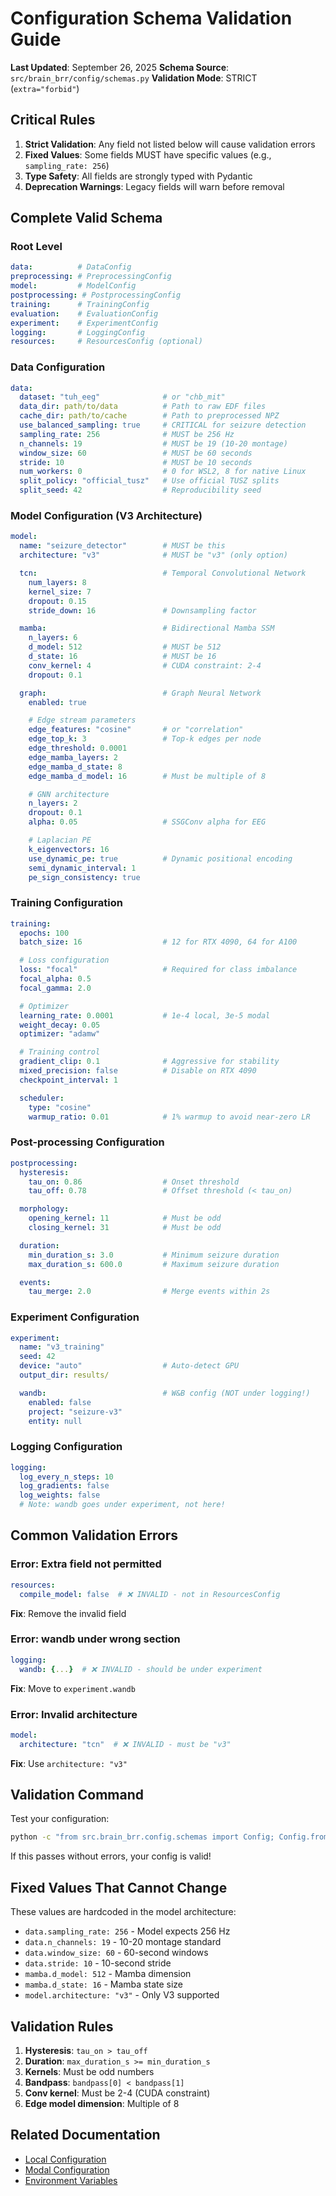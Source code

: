 # Configuration Schema Validation Guide

**Last Updated**: September 26, 2025
**Schema Source**: `src/brain_brr/config/schemas.py`
**Validation Mode**: STRICT (`extra="forbid"`)

## Critical Rules

1. **Strict Validation**: Any field not listed below will cause validation errors
2. **Fixed Values**: Some fields MUST have specific values (e.g., `sampling_rate: 256`)
3. **Type Safety**: All fields are strongly typed with Pydantic
4. **Deprecation Warnings**: Legacy fields will warn before removal

## Complete Valid Schema

### Root Level
```yaml
data:          # DataConfig
preprocessing: # PreprocessingConfig
model:         # ModelConfig
postprocessing: # PostprocessingConfig
training:      # TrainingConfig
evaluation:    # EvaluationConfig
experiment:    # ExperimentConfig
logging:       # LoggingConfig
resources:     # ResourcesConfig (optional)
```

### Data Configuration
```yaml
data:
  dataset: "tuh_eeg"              # or "chb_mit"
  data_dir: path/to/data          # Path to raw EDF files
  cache_dir: path/to/cache        # Path to preprocessed NPZ
  use_balanced_sampling: true     # CRITICAL for seizure detection
  sampling_rate: 256              # MUST be 256 Hz
  n_channels: 19                  # MUST be 19 (10-20 montage)
  window_size: 60                 # MUST be 60 seconds
  stride: 10                      # MUST be 10 seconds
  num_workers: 0                  # 0 for WSL2, 8 for native Linux
  split_policy: "official_tusz"   # Use official TUSZ splits
  split_seed: 42                  # Reproducibility seed
```

### Model Configuration (V3 Architecture)
```yaml
model:
  name: "seizure_detector"        # MUST be this
  architecture: "v3"              # MUST be "v3" (only option)

  tcn:                            # Temporal Convolutional Network
    num_layers: 8
    kernel_size: 7
    dropout: 0.15
    stride_down: 16               # Downsampling factor

  mamba:                          # Bidirectional Mamba SSM
    n_layers: 6
    d_model: 512                  # MUST be 512
    d_state: 16                   # MUST be 16
    conv_kernel: 4                # CUDA constraint: 2-4
    dropout: 0.1

  graph:                          # Graph Neural Network
    enabled: true

    # Edge stream parameters
    edge_features: "cosine"       # or "correlation"
    edge_top_k: 3                 # Top-k edges per node
    edge_threshold: 0.0001
    edge_mamba_layers: 2
    edge_mamba_d_state: 8
    edge_mamba_d_model: 16        # Must be multiple of 8

    # GNN architecture
    n_layers: 2
    dropout: 0.1
    alpha: 0.05                   # SSGConv alpha for EEG

    # Laplacian PE
    k_eigenvectors: 16
    use_dynamic_pe: true          # Dynamic positional encoding
    semi_dynamic_interval: 1
    pe_sign_consistency: true
```

### Training Configuration
```yaml
training:
  epochs: 100
  batch_size: 16                  # 12 for RTX 4090, 64 for A100

  # Loss configuration
  loss: "focal"                   # Required for class imbalance
  focal_alpha: 0.5
  focal_gamma: 2.0

  # Optimizer
  learning_rate: 0.0001           # 1e-4 local, 3e-5 modal
  weight_decay: 0.05
  optimizer: "adamw"

  # Training control
  gradient_clip: 0.1              # Aggressive for stability
  mixed_precision: false          # Disable on RTX 4090
  checkpoint_interval: 1

  scheduler:
    type: "cosine"
    warmup_ratio: 0.01            # 1% warmup to avoid near-zero LR
```

### Post-processing Configuration
```yaml
postprocessing:
  hysteresis:
    tau_on: 0.86                  # Onset threshold
    tau_off: 0.78                 # Offset threshold (< tau_on)

  morphology:
    opening_kernel: 11            # Must be odd
    closing_kernel: 31            # Must be odd

  duration:
    min_duration_s: 3.0           # Minimum seizure duration
    max_duration_s: 600.0         # Maximum seizure duration

  events:
    tau_merge: 2.0                # Merge events within 2s
```

### Experiment Configuration
```yaml
experiment:
  name: "v3_training"
  seed: 42
  device: "auto"                  # Auto-detect GPU
  output_dir: results/

  wandb:                          # W&B config (NOT under logging!)
    enabled: false
    project: "seizure-v3"
    entity: null
```

### Logging Configuration
```yaml
logging:
  log_every_n_steps: 10
  log_gradients: false
  log_weights: false
  # Note: wandb goes under experiment, not here!
```

## Common Validation Errors

### Error: Extra field not permitted
```yaml
resources:
  compile_model: false  # ❌ INVALID - not in ResourcesConfig
```
**Fix**: Remove the invalid field

### Error: wandb under wrong section
```yaml
logging:
  wandb: {...}  # ❌ INVALID - should be under experiment
```
**Fix**: Move to `experiment.wandb`

### Error: Invalid architecture
```yaml
model:
  architecture: "tcn"  # ❌ INVALID - must be "v3"
```
**Fix**: Use `architecture: "v3"`

## Validation Command

Test your configuration:
```bash
python -c "from src.brain_brr.config.schemas import Config; Config.from_yaml('configs/local/train.yaml')"
```

If this passes without errors, your config is valid!

## Fixed Values That Cannot Change

These values are hardcoded in the model architecture:
- `data.sampling_rate: 256` - Model expects 256 Hz
- `data.n_channels: 19` - 10-20 montage standard
- `data.window_size: 60` - 60-second windows
- `data.stride: 10` - 10-second stride
- `mamba.d_model: 512` - Mamba dimension
- `mamba.d_state: 16` - Mamba state size
- `model.architecture: "v3"` - Only V3 supported

## Validation Rules

1. **Hysteresis**: `tau_on > tau_off`
2. **Duration**: `max_duration_s >= min_duration_s`
3. **Kernels**: Must be odd numbers
4. **Bandpass**: `bandpass[0] < bandpass[1]`
5. **Conv kernel**: Must be 2-4 (CUDA constraint)
6. **Edge model dimension**: Multiple of 8

## Related Documentation
- [Local Configuration](local-configs.md)
- [Modal Configuration](modal-configs.md)
- [Environment Variables](env-vars.md)